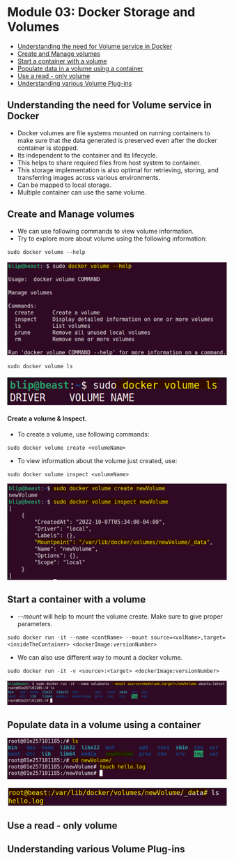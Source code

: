 # Module 03: Docker Storage and Volumes
 * [Understanding the need for Volume service in Docker]()
 * [Create and Manage volumes]()
 * [Start a container with a volume]()
 * [Populate data in a volume using a container]()
 * [Use a read - only volume]()
 * [Understanding various Volume Plug-ins]()

 ## Understanding the need for Volume service in Docker
 * Docker volumes are file systems mounted on running containers to make sure that the data generated is preserved even after the docker container is stopped.
 * Its independent to the container and its lifecycle.
 * This helps to share required files from host system to container.
 * This storage implementation is also optimal for retrieving, storing, and transferring images across various environments.
 * Can be mapped to local storage.
 * Multiple container can use the same volume.

 ## Create and Manage volumes
 * We can use following commands to view volume information.
 * Try to explore more about volume using the following information:
```
sudo docker volume --help
```
![docker-volume-help](img/docker-volume-help.png)

```
sudo docker volume ls
```
![docker-volume-ls](img/docker-volume-ls.png)


 #### Create a volume & Inspect.
 * To create a volume, use following commands:
```
sudo docker volume create <volumeName>
```
 * To view information about the volume just created, use:
```
sudo docker volume inspect <volumeName> 
```
![docker-volume-created-inspect](img/docker-volume-created-inspect.png)

 
 ## Start a container with a volume
 * *--mount* will help to mount the volume create. Make sure to give proper parameters.
 ```
 sudo docker run -it --name <contName> --mount source=<volName>,target=<insideTheContainer> <dockerImage:versionNumber>
 ```
 
 * We can also use different way to mount a docker volume.
```
sudo docker run -it -v <source>:<target> <dockerImage:versionNumber>
```
![docker-mount](img/docker-volume-mounted.png)

 ## Populate data in a volume using a container

![docker-write-file](img/write-newVolume.png)

![view-created-file](img/view-new-file.png)

 ## Use a read - only volume


 ## Understanding various Volume Plug-ins


